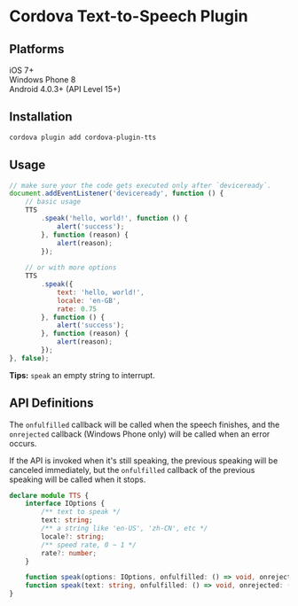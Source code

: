 # Cordova Text-to-Speech Plugin

## Platforms

iOS 7+  
Windows Phone 8  
Android 4.0.3+ (API Level 15+)

## Installation

```sh
cordova plugin add cordova-plugin-tts
```

## Usage

```javascript
// make sure your the code gets executed only after `deviceready`.
document.addEventListener('deviceready', function () {
    // basic usage
    TTS
        .speak('hello, world!', function () {
            alert('success');
        }, function (reason) {
            alert(reason);
        });
    
    // or with more options
    TTS
        .speak({
            text: 'hello, world!',
            locale: 'en-GB',
            rate: 0.75
        }, function () {
            alert('success');
        }, function (reason) {
            alert(reason);
        });
}, false);
```

**Tips:** `speak` an empty string to interrupt.

## API Definitions

The `onfulfilled` callback will be called when the speech finishes,
and the `onrejected` callback (Windows Phone only) will be called when an error occurs.

If the API is invoked when it's still speaking, the previous speaking will be canceled immediately,
but the `onfulfilled` callback of the previous speaking will be called when it stops.

```typescript
declare module TTS {
    interface IOptions {
        /** text to speak */
        text: string;
        /** a string like 'en-US', 'zh-CN', etc */
        locale?: string;
        /** speed rate, 0 ~ 1 */
        rate?: number;
    }

    function speak(options: IOptions, onfulfilled: () => void, onrejected: (reason) => void): void;
    function speak(text: string, onfulfilled: () => void, onrejected: (reason) => void): void;
}
```
